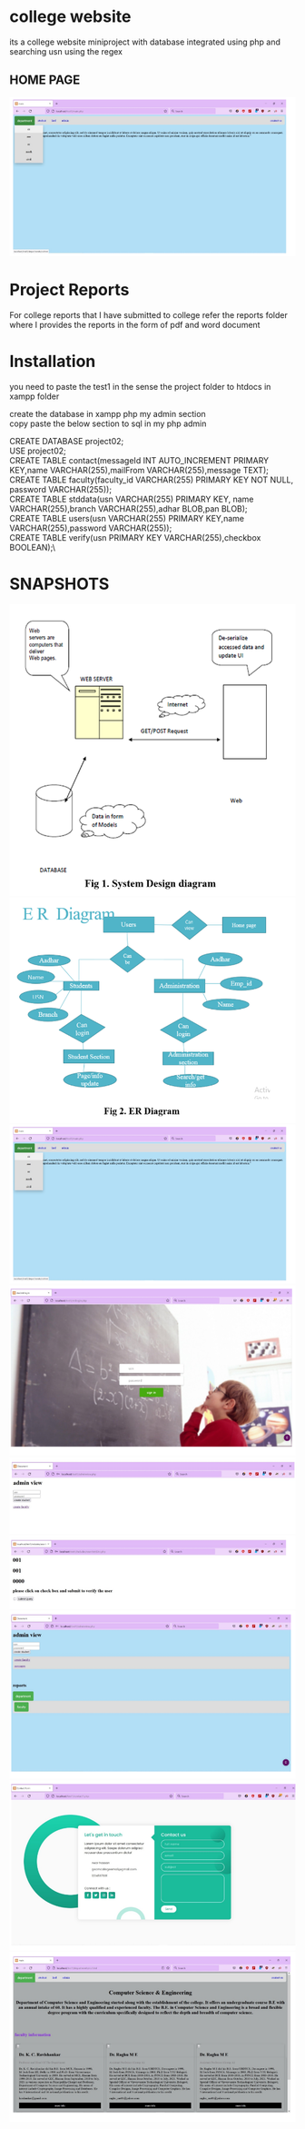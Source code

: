 # college website
its a college website miniproject  with database integrated using php and searching usn using the regex
## HOME PAGE
![HOME PAGE](https://github.com/pavanparashuramdevang/college-website/blob/main/snapshots/image_3.png?raw=true)

# Project Reports
For college reports that I have submitted to college refer the reports folder where I provides the reports in the form of pdf and word document


# Installation
you need to paste the test1 in the sense the project folder to 
htdocs in xampp folder

create the database  in xampp php my admin section\
copy paste the below section to sql in my php admin


CREATE DATABASE project02;\
USE project02;\
CREATE TABLE contact(messageId INT AUTO_INCREMENT PRIMARY KEY,name VARCHAR(255),mailFrom VARCHAR(255),message TEXT);\
CREATE TABLE faculty(faculty_id VARCHAR(255) PRIMARY KEY NOT NULL, password VARCHAR(255));\
CREATE TABLE stddata(usn VARCHAR(255) PRIMARY KEY, name VARCHAR(255),branch VARCHAR(255),adhar BLOB,pan BLOB);\
CREATE TABLE users(usn VARCHAR(255) PRIMARY KEY,name VARCHAR(255),password VARCHAR(255));\
CREATE TABLE verify(usn PRIMARY KEY VARCHAR(255),checkbox BOOLEAN);\

# SNAPSHOTS
![image_1](https://github.com/pavanparashuramdevang/college-website/blob/main/snapshots/image_1.png?raw=true)
![image_2](https://github.com/pavanparashuramdevang/college-website/blob/main/snapshots/image_2.png?raw=true)
![image_3](https://github.com/pavanparashuramdevang/college-website/blob/main/snapshots/image_3.png?raw=true)
![image_4](https://github.com/pavanparashuramdevang/college-website/blob/main/snapshots/image_4.png?raw=true)
![image_5](https://github.com/pavanparashuramdevang/college-website/blob/main/snapshots/image_5.png?raw=true)
![image_6](https://github.com/pavanparashuramdevang/college-website/blob/main/snapshots/image_6.png?raw=true)
![image_7](https://github.com/pavanparashuramdevang/college-website/blob/main/snapshots/image_7.png?raw=true)
![image_8](https://github.com/pavanparashuramdevang/college-website/blob/main/snapshots/image_8.png?raw=true)
![image_9](https://github.com/pavanparashuramdevang/college-website/blob/main/snapshots/image_9.png?raw=true)

